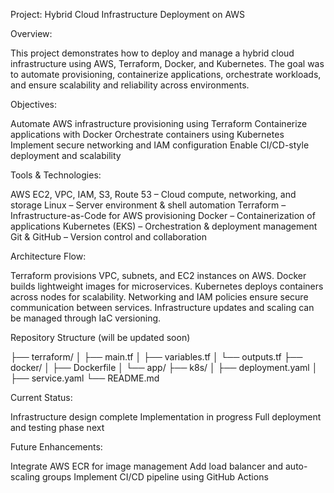  Project: Hybrid Cloud Infrastructure Deployment on AWS
 
 Overview:

This project demonstrates how to deploy and manage a hybrid cloud infrastructure using AWS, Terraform, Docker, and Kubernetes.
The goal was to automate provisioning, containerize applications, orchestrate workloads, and ensure scalability and reliability across environments.

 Objectives:

Automate AWS infrastructure provisioning using Terraform
Containerize applications with Docker
Orchestrate containers using Kubernetes
Implement secure networking and IAM configuration
Enable CI/CD-style deployment and scalability

 Tools & Technologies:

AWS EC2, VPC, IAM, S3, Route 53 – Cloud compute, networking, and storage
Linux – Server environment & shell automation
Terraform – Infrastructure-as-Code for AWS provisioning
Docker – Containerization of applications
Kubernetes (EKS) – Orchestration & deployment management
Git & GitHub – Version control and collaboration

 Architecture Flow:

Terraform provisions VPC, subnets, and EC2 instances on AWS.
Docker builds lightweight images for microservices.
Kubernetes deploys containers across nodes for scalability.
Networking and IAM policies ensure secure communication between services.
Infrastructure updates and scaling can be managed through IaC versioning.

 Repository Structure (will be updated soon)

├── terraform/
│   ├── main.tf
│   ├── variables.tf
│   └── outputs.tf
├── docker/
│   ├── Dockerfile
│   └── app/
├── k8s/
│   ├── deployment.yaml
│   ├── service.yaml
└── README.md


 Current Status:

 Infrastructure design complete
 Implementation in progress
 Full deployment and testing phase next

 Future Enhancements:

Integrate AWS ECR for image management
Add load balancer and auto-scaling groups
Implement CI/CD pipeline using GitHub Actions
